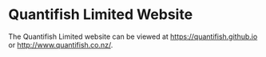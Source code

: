 # Quantifish Limited Website

The Quantifish Limited website can be viewed at https://quantifish.github.io or http://www.quantifish.co.nz/.
